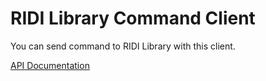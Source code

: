 RIDI Library Command Client
=======

You can send command to RIDI Library with this client.

[API Documentation](https://library-api.dev.ridi.io/docs/swagger/)
